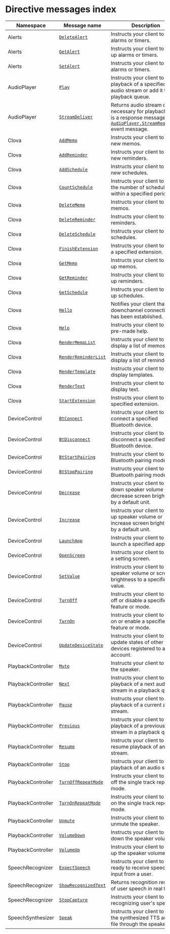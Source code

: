 # Directive messages index

| Namespace          | Message name       | Description                                             |
|--------------------|----------------|-------------------------------------------------|
| Alerts             | [`DeleteAlert`](/CIC/References/APIs/Alerts.md#DeleteAlert)             | Instructs your client to delete alarms or timers.                                                  |
| Alerts             | [`GetAlert`](/CIC/References/APIs/Alerts.md#GetAlert)                   | Instructs your client to look up alarms or timers.                                                  |
| Alerts             | [`SetAlert`](/CIC/References/APIs/Alerts.md#SetAlert)                   | Instructs your client to set alarms or timers.                                                  |
| AudioPlayer        | [`Play`](/CIC/References/APIs/AudioPlayer.md#Play)                      | Instructs your client to start playback of a specified audio stream or add it to a playback queue.                          |
| AudioPlayer        | [`StreamDeliver`](/CIC/References/APIs/AudioPlayer.md#StreamDeliver)    | Returns audio stream details necessary for playback. This is a response message to an [`AudioPlayer.StreamRequested`](/CIC/References/APIs/AudioPlayer.md#StreamRequested) event message. |
| Clova              | [`AddMemo`](/CIC/References/APIs/Clova.md#AddMemo)                      | Instructs your client to add new memos.                                                  |
| Clova              | [`AddReminder`](/CIC/References/APIs/Clova.md#AddReminder)              | Instructs your client to add new reminders.                                               |
| Clova              | [`AddSchedule`](/CIC/References/APIs/Clova.md#AddSchedule)              | Instructs your client to add new schedules.                                                  |
| Clova              | [`CountSchedule`](/CIC/References/APIs/Clova.md#CountSchedule)          | Instructs your client to count the number of schedules within a specified period.                                 |
| Clova              | [`DeleteMemo`](/CIC/References/APIs/Clova.md#DeleteMemo)                | Instructs your client to delete memos.                                                       |
| Clova              | [`DeleteReminder`](/CIC/References/APIs/Clova.md#DeleteReminder)        | Instructs your client to delete reminders.                                                    |
| Clova              | [`DeleteSchedule`](/CIC/References/APIs/Clova.md#DeleteSchedule)        | Instructs your client to delete schedules.                                                       |
| Clova              | [`FinishExtension`](/CIC/References/APIs/Clova.md#FinishExtension)      | Instructs your client to finish a specified extension.                                             |
| Clova              | [`GetMemo`](/CIC/References/APIs/Clova.md#GetMemo)                      | Instructs your client to look up memos.                                                       |
| Clova              | [`GetReminder`](/CIC/References/APIs/Clova.md#GetReminder)              | Instructs your client to look up reminders.                                                    |
| Clova              | [`GetSchedule`](/CIC/References/APIs/Clova.md#GetSchedule) | Instructs your client to look up schedules.                                                       |
| Clova              | [`Hello`](/CIC/References/APIs/Clova.md#Hello)             | Notifies your client that a downchannel connection has been established.                                       |
| Clova              | [`Help`](/CIC/References/APIs/Clova.md#Help)               | Instructs your client to give pre-made help.                                       |
| Clova              | [`RenderMemoList`](/CIC/References/APIs/Clova.md#RenderMemoList)        | Instructs your client to display a list of memos.                                                   |
| Clova              | [`RenderReminderList`](/CIC/References/APIs/Clova.md#RenderReminderList) | Instructs your client to display a list of reminders.                                               |
| Clova              | [`RenderTemplate`](/CIC/References/APIs/Clova.md#RenderTemplate)        | Instructs your client to display templates.                                                     |
| Clova              | [`RenderText`](/CIC/References/APIs/Clova.md#RenderText)                | Instructs your client to display text.                                                     |
| Clova              | [`StartExtension`](/CIC/References/APIs/Clova.md#StartExtension)        | Instructs your client to start a specified extension.                                             |
| DeviceControl      | [`BtConnect`](/CIC/References/APIs/DeviceControl.md#BtConnect)          | Instructs your client to connect a specified Bluetooth device.                                       |
| DeviceControl      | [`BtDisconnect`](/CIC/References/APIs/DeviceControl.md#BtDisconnect)    | Instructs your client to disconnect a specified Bluetooth device.                                       |
| DeviceControl      | [`BtStartPairing`](/CIC/References/APIs/DeviceControl.md#BtStartPairing) | Instructs your client to start a Bluetooth pairing mode.                                          |
| DeviceControl      | [`BtStopPairing`](/CIC/References/APIs/DeviceControl.md#BtStopPairing)   | Instructs your client to stop a Bluetooth pairing mode.                                          |
| DeviceControl      | [`Decrease`](/CIC/References/APIs/DeviceControl.md#Decrease)             | Instructs your client to turn down speaker volume or decrease screen brightness by a default unit.                            |
| DeviceControl      | [`Increase`](/CIC/References/APIs/DeviceControl.md#Increase)             | Instructs your client to turn up speaker volume or increase screen brightness by a default unit.                            |
| DeviceControl      | [`LaunchApp`](#LaunchApp)                                                | Instructs your client to launch a specified app.                                                     |
| DeviceControl      | [`OpenScreen`](/CIC/References/APIs/DeviceControl.md#OpenScreen)         | Instructs your client to open a setting screen.                                                     |
| DeviceControl      | [`SetValue`](/CIC/References/APIs/DeviceControl.md#SetValue)            | Instructs your client to set speaker volume or screen brightness to a specified value.                           |
| DeviceControl      | [`TurnOff`](/CIC/References/APIs/DeviceControl.md#TurnOff)               | Instructs your client to turn off or disable a specified feature or mode.                                  |
| DeviceControl      | [`TurnOn`](/CIC/References/APIs/DeviceControl.md#TurnOn)                 | Instructs your client to turn on or enable a specified feature or mode.                                          |
| DeviceControl      | [`UpdateDeviceState`](#UpdateDeviceState)                                | Instructs your client to update states of other client devices registered to a user account.               |
| PlaybackController | [`Mute`](/CIC/References/APIs/PlaybackController.md#Mute)               | Instructs your client to mute the speaker.                                                |
| PlaybackController | [`Next`](/CIC/References/APIs/PlaybackController.md#Next)               | Instructs your client to start playback of a next audio stream in a playback queue.                               |
| PlaybackController | [`Pause`](/CIC/References/APIs/PlaybackController.md#Pause)             | Instructs your client to pause playback of a current audio stream.                                    |
| PlaybackController | [`Previous`](/CIC/References/APIs/PlaybackController.md#Previous)       | Instructs your client to start playback of a previous audio stream in a playback queue.                              |
| PlaybackController | [`Resume`](/CIC/References/APIs/PlaybackController.md#Resume)           | Instructs your client to resume playback of an audio stream.                                            |
| PlaybackController | [`Stop`](/CIC/References/APIs/PlaybackController.md#Stop)               | Instructs your client to stop playback of an audio stream.                                            |
| PlaybackController | [`TurnOffRepeatMode`](/CIC/References/APIs/PlaybackController.md#TurnOffRepeatMode) | Instructs your client to turn off the single track repeat mode.                                  |
| PlaybackController | [`TurnOnRepeatMode`](/CIC/References/APIs/PlaybackController.md#TurnOnRepeatMode) | Instructs your client to turn on the single track repeat mode.                                    |
| PlaybackController | [`Unmute`](/CIC/References/APIs/PlaybackController.md#Unmute)           | Instructs your client to unmute the speaker.                                           |
| PlaybackController | [`VolumeDown`](/CIC/References/APIs/PlaybackController.md#VolumeDown)   | Instructs your client to turn down the speaker volume.                                                   |
| PlaybackController | [`VolumeUp`](/CIC/References/APIs/PlaybackController.md#VolumeUp)       | Instructs your client to turn up the speaker volume.                                                   |
| SpeechRecognizer   | [`ExpectSpeech`](/CIC/References/APIs/SpeechRecognizer.md#ExpectSpeech) | Instructs your client to be ready to receive speech input from a user.                                            |
| SpeechRecognizer   | [`ShowRecognizedText`](/CIC/References/APIs/SpeechRecognizer.md#ShowRecognizedText) | Returns recognition results of user speech in real time.                                |
| SpeechRecognizer   | [`StopCapture`](/CIC/References/APIs/SpeechRecognizer.md#StopCapture)   | Instructs your client to stop recognizing user's speech.                                            |
| SpeechSynthesizer  | [`Speak`](/CIC/References/APIs/SpeechSynthesizer#Speak)                 | Instructs your client to play the synthesized TTS audio file through the speaker.                                   |